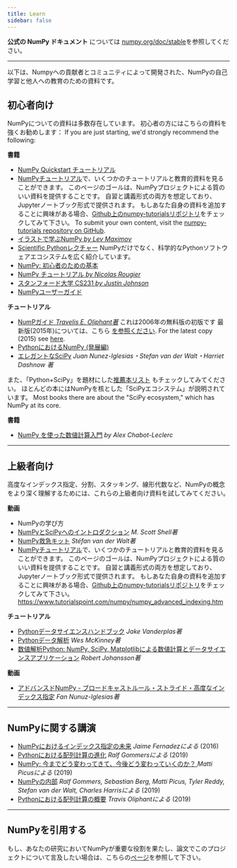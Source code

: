 ```yaml
---
title: Learn
sidebar: false
---
```


**公式の NumPy ドキュメント** については [numpy.org/doc/stable](https://numpy.org/doc/stable)を参照してください。

***

以下は、Numpyへの貢献者とコミュニティによって開発された、NumPyの自己学習と他人への教育のための資料です。

## 初心者向け

NumPyについての資料は多数存在しています。 初心者の方にはこちらの資料を強くお勧めします： If you are just starting, we'd strongly recommend the following:

<i class="fas fa-chalkboard"></i> **書籍**

- [NumPy Quickstart チュートリアル](https://numpy.org/devdocs/user/quickstart.html)
- [NumPyチュートリアル](https://numpy.org/numpy-tutorials)で、いくつかのチュートリアルと教育的資料を見ることができます。 このページのゴールは、NumPyプロジェクトによる質のいい資料を提供することです。 自習と講義形式の両方を想定しており、Jupyterノートブック形式で提供されます。 もしあなた自身の資料を追加することに興味がある場合、[Github上のnumpy-tutorialsリポジトリ](https://github.com/numpy/numpy-tutorials)をチェックしてみて下さい。 To submit your own content, visit the [numpy-tutorials repository on GitHub](https://github.com/numpy/numpy-tutorials).
- [イラストで学ぶNumPy _by Lev Maximov_](https://betterprogramming.pub/3b1d4976de1d?sk=57b908a77aa44075a49293fa1631dd9b)
- [Scientific Pythonレクチャー](https://lectures.scientific-python.org/) NumPyだけでなく、科学的なPythonソフトウェアエコシステムを広く紹介しています。
- [NumPy: 初心者のための基本](https://numpy.org/devdocs/user/absolute_beginners.html)
- [NumPy チュートリアル _by Nicolas Rougier_](https://github.com/rougier/numpy-tutorial)
- [スタンフォード大学 CS231 _by Justin Johnson_](http://cs231n.github.io/python-numpy-tutorial/)
- [NumPyユーザーガイド](https://numpy.org/devdocs)

<i class="fas fa-book"></i> **チュートリアル**

- [NumPガイド _Travelis E. Oliphant著_](http://web.mit.edu/dvp/Public/numpybook.pdf) これは2006年の無料版の初版です 最新版(2015年)については、こちら [を参照ください](https://www.barnesandnoble.com/w/guide-to-numpy-travis-e-oliphant-phd/1122853007). For the latest copy (2015) see [here](https://www.barnesandnoble.com/w/guide-to-numpy-travis-e-oliphant-phd/1144670472).
- [PythonにおけるNumPy (発展編)](https://www.labri.fr/perso/nrougier/from-python-to-numpy/)
- [エレガントなSciPy](https://www.amazon.com/Elegant-SciPy-Art-Scientific-Python/dp/1491922877) _Juan Nunez-Iglesias・Stefan van der Walt・Harriet Dashnow 著_

また、「Python+SciPy」を題材にした[推薦本リスト](https://www.goodreads.com/shelf/show/python-scipy) もチェックしてみてください。 ほとんどの本にはNumPyを核とした「SciPyエコシステム」が説明されています。 Most books there are about the "SciPy ecosystem," which has NumPy at its core.

<i class="far fa-file-video"></i> **書籍**

- [NumPy を使った数値計算入門](http://youtu.be/ZB7BZMhfPgk) _by Alex Chabot-Leclerc_

***

## 上級者向け

高度なインデックス指定、分割、スタッキング、線形代数など、NumPyの概念をより深く理解するためには、これらの上級者向け資料を試してみてください。

<i class="fas fa-chalkboard"></i> **動画**

- NumPyの学び方
- [NumPyとSciPyへのイントロダクション](https://engineering.ucsb.edu/~shell/che210d/numpy.pdf) _M. Scott Shell著_
- [NumPy救急キット](http://mentat.za.net/numpy/numpy_advanced_slides/) _Stéfan van der Walt著_
- [NumPyチュートリアル](https://numpy.org/numpy-tutorials)で、いくつかのチュートリアルと教育的資料を見ることができます。 このページのゴールは、NumPyプロジェクトによる質のいい資料を提供することです。 自習と講義形式の両方を想定しており、Jupyterノートブック形式で提供されます。 もしあなた自身の資料を追加することに興味がある場合、[Github上のnumpy-tutorialsリポジトリ](https://github.com/numpy/numpy-tutorials)をチェックしてみて下さい。 https://www.tutorialspoint.com/numpy/numpy_advanced_indexing.htm

<i class="fas fa-book"></i> **チュートリアル**

- [Pythonデータサイエンスハンドブック](https://www.amazon.com/Python-Data-Science-Handbook-Essential/dp/1491912057) _Jake Vanderplas著_
- [Pythonデータ解析](https://www.amazon.com/Python-Data-Analysis-Wrangling-IPython/dp/1491957662) _Wes McKinney著_
- [数値解析Python: NumPy, SciPy, Matplotlibによる数値計算とデータサイエンスアプリケーション](https://www.amazon.com/Numerical-Python-Scientific-Applications-Matplotlib/dp/1484242459) _Robert Johansson著_

<i class="far fa-file-video"></i> **動画**

- [アドバンスドNumPy - ブロードキャストルール・ストライド・高度なインデックス指定](https://www.youtube.com/watch?v=cYugp9IN1-Q) _Fan Nunuz-Iglesias著_

***

## NumPyに関する講演

- [NumPyにおけるインデックス指定の未来](https://www.youtube.com/watch?v=o0EacbIbf58) _Jaime Fernadezによる_ (2016)
- [Pythonにおける配列計算の進化](https://www.youtube.com/watch?v=HVLPJnvInzM\&t=10s) _Ralf Gommersによる_ (2019)
- [NumPy: 今までどう変わってきて、今後どう変わっていくのか？ ](https://www.youtube.com/watch?v=YFLVQFjRmPY) _Matti Picusによる_ (2019)
- [NumPyの内部](https://www.youtube.com/watch?v=dBTJD_FDVjU) _Ralf Gommers, Sebastian Berg, Matti Picus, Tyler Reddy, Stefan van der Walt, Charles Harrisによる_ (2019)
- [Pythonにおける配列計算の概要](https://www.youtube.com/watch?v=f176j2g2eNc) _Travis Oliphantによる_ (2019)

***

## NumPyを引用する

もし、あなたの研究においてNumPyが重要な役割を果たし、論文でこのプロジェクトについて言及したい場合は、こちらの[ページ](/ja/citing-numpy)を参照して下さい。
